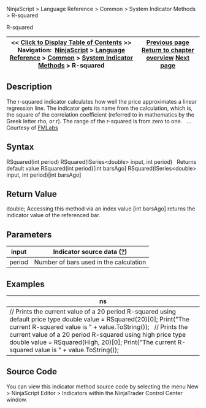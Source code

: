 ﻿
NinjaScript \> Language Reference \> Common \> System Indicator Methods \> R\-squared

R\-squared

| \<\< [Click to Display Table of Contents](r_squared.md) \>\> **Navigation:**     [NinjaScript](ninjascript-1.md) \> [Language Reference](language_reference_wip-1.md) \> [Common](common-1.md) \> [System Indicator Methods](indicators-1.md) \> R\-squared | [Previous page](relative_volatility_index_rvi-1.md) [Return to chapter overview](indicators-1.md) [Next page](standard_deviation_stddev-1.md) |
| --- | --- |
## Description
The r\-squared indicator calculates how well the price approximates a linear regression line. The indicator gets its name from the calculation, which is, the square of the correlation coefficient (referred to in mathematics by the Greek letter rho, or r). The range of the r\-squared is from zero to one.
 
... Courtesy of [FMLabs](http://www.fmlabs.com/reference/default.htm?url=rsquared.md)

## Syntax
RSquared(int period)
RSquared(ISeries\<double\> input, int period)
 
Returns default value
RSquared(int period)\[int barsAgo]
RSquared(ISeries\<double\> input, int period)\[int barsAgo]

## Return Value
double; Accessing this method via an index value \[int barsAgo] returns the indicator value of the referenced bar.

## Parameters

| input | Indicator source data ([?](valid_input_data_for_indicator-1.md)) |
| --- | --- |
| period | Number of bars used in the calculation |

## Examples

| ns |
| --- |
| // Prints the current value of a 20 period R\-squared using default price type double value \= RSquared(20)\[0]; Print("The current R\-squared value is " \+ value.ToString());   // Prints the current value of a 20 period R\-squared using high price type double value \= RSquared(High, 20)\[0]; Print("The current R\-squared value is " \+ value.ToString()); |

## Source Code
You can view this indicator method source code by selecting the menu New \> NinjaScript Editor \> Indicators within the NinjaTrader Control Center window.
